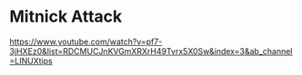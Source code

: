 # Mitnick Attack

https://www.youtube.com/watch?v=pf7-3jHXEz0&list=RDCMUCJnKVGmXRXrH49Tvrx5X0Sw&index=3&ab_channel=LINUXtips